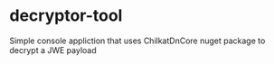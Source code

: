 # decryptor-tool
Simple console appliction that uses ChilkatDnCore nuget package to decrypt a JWE payload
